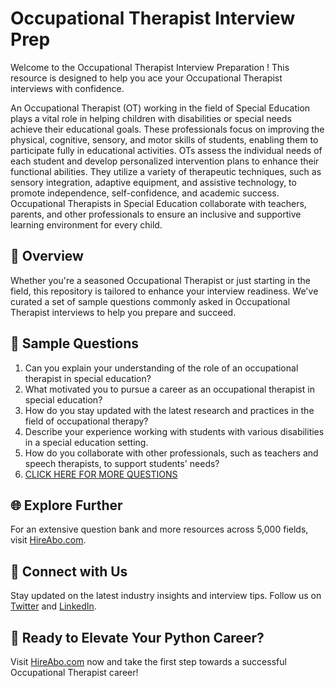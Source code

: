 # Occupational Therapist Interview Prep

Welcome to the Occupational Therapist Interview Preparation ! This resource is designed to help you ace your Occupational Therapist interviews with confidence.

An Occupational Therapist (OT) working in the field of Special Education plays a vital role in helping children with disabilities or special needs achieve their educational goals. These professionals focus on improving the physical, cognitive, sensory, and motor skills of students, enabling them to participate fully in educational activities. OTs assess the individual needs of each student and develop personalized intervention plans to enhance their functional abilities. They utilize a variety of therapeutic techniques, such as sensory integration, adaptive equipment, and assistive technology, to promote independence, self-confidence, and academic success. Occupational Therapists in Special Education collaborate with teachers, parents, and other professionals to ensure an inclusive and supportive learning environment for every child.

## 🚀 Overview

Whether you're a seasoned Occupational Therapist or just starting in the field, this repository is tailored to enhance your interview readiness. We've curated a set of sample questions commonly asked in Occupational Therapist interviews to help you prepare and succeed.

## 📝 Sample Questions

1. Can you explain your understanding of the role of an occupational therapist in special education?
2. What motivated you to pursue a career as an occupational therapist in special education?
3. How do you stay updated with the latest research and practices in the field of occupational therapy?
4. Describe your experience working with students with various disabilities in a special education setting.
5. How do you collaborate with other professionals, such as teachers and speech therapists, to support students' needs?
6. [CLICK HERE FOR MORE QUESTIONS](https://hireabo.com/job/4_3_8/Occupational%20Therapist)

## 🌐 Explore Further

For an extensive question bank and more resources across 5,000 fields, visit [HireAbo.com](https://www.hireabo.com).

## 📱 Connect with Us

Stay updated on the latest industry insights and interview tips. Follow us on [Twitter](https://twitter.com/hireabo) and [LinkedIn](https://www.linkedin.com/in/hire-abo-3609972a8/).

## 🚀 Ready to Elevate Your Python Career?

Visit [HireAbo.com](https://www.hireabo.com) now and take the first step towards a successful Occupational Therapist career!